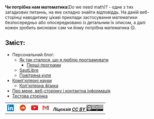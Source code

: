 __Чи потрібна нам математика__(Do we need math)? -  одне з тих загадкових питаннь, на яке складно знайти відповіддь. На даній веб-сторінці наводитиму цікаві приклади застосування математики безпосередньо або опосередковано із детальним їх описом, а далі кожен зробить висновок сам чи йому потрібна математика :relieved:.

## Зміст:
 - Персональний блог:
     - [Як так сталося, що я люблю програмувати](./PersonalBlog/hello-world.md)
       - [Перші програми](./PersonalBlog/algo-programs.md)
     - [SautLibre](./PersonalBlog/saut-libre-parkour-team.md)
     - [Повітряна куля](./PersonalBlog/hot_air_baloon.md)
 - [Комп'ютерні науки](WhatToLearn.md)
     - [Коп'ютерна фізика](computationla-physics.md)
 - [Про мене, веб-сторінку і контактна інформація](./about.md)
 - [Тестова сторінка](./Test/Test.md)


<table border="0" align="center">
  <tr>
    <th>
      <a href="https://www.linkedin.com/in/oleg-kmechak/" target="_blank">
        <img height="22" width="25" alt="Linkedin профіль" src="./images/linkedin-icon.png"> 
      </a>
    </th>
    <th>
     <a href="https://soundcloud.com/rain_must_fall" target="_blank">
      <img height="25" width="25" alt="SoundCloud профіль" src="./images/soundcloud-icon.png">
     </a>
    </th>
    <th>
      <a href="https://www.youtube.com/c/OlegFedyna" target="_blank">
        <img height="25" width="25" alt="YouTube профіль" src="./images/youtube-icon.png">
      </a>
    </th> 
    <th>
      <a href="mailto:oleg.kmechak@gmail.com">
        <img height="15" width="20" alt="Gmail профіль" src="./images/gmail-icon.png">
      </a>
    </th>
    <th>
      <i>Ліцензія <a href="https://creativecommons.org/licenses/by/3.0/" target="_blank"><b>CC BY </b></a></i>
      <img height="20" width="55" alt="Gmail профіль" src="./images/cc-by-icon.png">
    </th>
  </tr>
</table> 